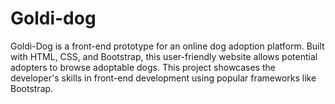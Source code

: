 # Goldi-dog
Goldi-Dog is a front-end prototype for an online dog adoption platform. Built with HTML, CSS, and Bootstrap, this user-friendly website allows potential adopters to browse adoptable dogs. This project showcases the developer's skills in front-end development using popular frameworks like Bootstrap.
